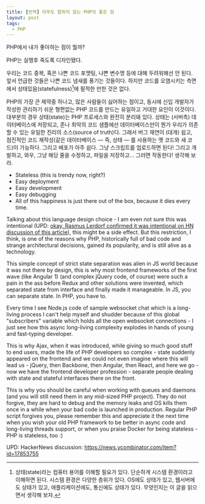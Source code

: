 ```yaml
---
title: [번역] 아무도 말하지 않는 PHP의 좋은 점
layout: post
tags: 
  - PHP
---
```


PHP에서 내가 좋아하는 점이 뭘까?

PHP는 실행후 죽도록 디자인됐다.

우리는 코드 중복, 혹은 나쁜 코드 포맷팅, 나쁜 변수명 등에 대해 두려워해선 안 된다. 앞서 언급한 것들은 나쁜 코드 냄새를 풍기는 것들이다. 하지만 코드를 오염시키는 측면에서 상태있음(statefulness)[^fn1]에 필적한 만한 것은 없다.

PHP의 가장 큰 제약중 하나고, 많은 사람들이 싫어하는 점이고, 동시에 신입 개발자가 작성한 관리하기 쉬운 형편없는 PHP 코드를 만드는 유일하고 거대한 요인이 이것이다. 대부분의 경우 상태(state)는 PHP 프로세스와 완전히 분리돼 있다. 상태는 (서버측) 데이터베이스에 저장되고, 존나 최악의 코드 샘플에선 데이터베이스만이 뭔가 우리가 의존할 수 있는 유일한 진리의 소스(source of truth)다. 그래서 버그 재연이 (대개) 쉽고, 점진적인 코드 재작성(같은 데이터베이스 — 즉, 상태 — 를 사용하는 옛 코드와 새 코드)이 가능하다. 그리고 배포가 아주 쉽다. 그냥 스크립트를 업로드하면 된다! 그리고 개발하고, 와우, 그냥 해당 줄을 수정하고, 파일을 저장하고... 그러면 작동한다! 생각해 보라.

- Stateless (this is trendy now, right?)
- Easy deployment
- Easy development
- Easy debugging
- All of this happiness is just there out of the box, because it dies every time.

Talking about this language design choice - I am even not sure this was intentional (UPD: [okay, Rasmus Lerdorf confirmed it was intentional on HN discussion of this article](https://news.ycombinator.com/item?id=17853755)), this might be a side effect. But this restriction, I think, is one of the reasons why PHP, historically full of bad code and strange architectural decisions, gained its popularity, and is still alive as a technology.

This simple concept of strict state separation was alien in JS world because it was not there by design, this is why most frontend frameworks of the first wave (like Angular 1) (and complex jQuery code, of course) were such a pain in the ass before Redux and other solutions were invented, which separated state from interface and finally made it manageable. In JS, you can separate state. In PHP, you have to.

Every time I see Node.js code of sample websocket chat which is a long-living process I can't help myself and shudder because of this global "subscribers" variable which holds all the open websocket connections - I just see how this async long-living complexity explodes in hands of young and fast-typing developer.

This is why Ajax, when it was introduced, while giving so much good stuff to end users, made the life of PHP developers so complex - state suddenly appeared on the frontend and we could not even imagine where this will lead us - jQuery, then Backbone, then Angular, then React, and here we go - now we have the frontend developer profession - separate people dealing with state and stateful interfaces there on the front.

This is why you should be careful when working with queues and daemons (and you will still need them in any mid-sized PHP project). They do not forgive, they are hard to debug and the memory leaks and OS kills them once in a while when your bad code is launched in production. Regular PHP script forgives you, please remember this and appreciate it the next time when you wish your old PHP framework to be better in async code and long-living threads support, or when you praise Docker for being stateless - PHP is stateless, too :)

UPD: 
HackerNews discussion: <https://news.ycombinator.com/item?id=17853755>




[^fn1]: 상태(state)라는 컴퓨터 용어를 이해할 필요가 있다. 단순하게 시스템 환경이라고 이해하면 된다. 시스템 환경은 다양한 층위가 있다. OS에도 상태가 있고, 웹서버에도 상태가 있고, 애플리케이션에도, 통신에도 상태가 있다. 무엇인지는 이 글을 읽으면서 생각해 보자. 

[^fn]: 아주 간단하게 말해서 PHP에 상태가 없다는 것은